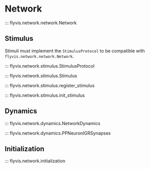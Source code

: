 # Network

::: flyvis.network.network.Network

## Stimulus

Stimuli must implement the `StimulusProtocol` to be compatible with
`flyvis.network.network.Network`.

::: flyvis.network.stimulus.StimulusProtocol

::: flyvis.network.stimulus.Stimulus

::: flyvis.network.stimulus.register_stimulus

::: flyvis.network.stimulus.init_stimulus

## Dynamics

::: flyvis.network.dynamics.NetworkDynamics

::: flyvis.network.dynamics.PPNeuronIGRSynapses

## Initialization

::: flyvis.network.initialization

